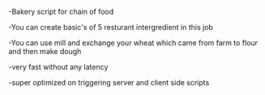 -Bakery script for chain of food

-You can create basic's of 5 resturant intergredient in this job

-You can use mill and exchange your wheat which came from farm to flour and then make dough

-very fast without any latency

-super optimized on triggering server and client side scripts


